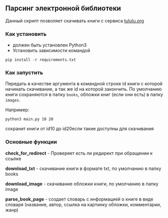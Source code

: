 ## Парсинг электронной библиотеки

Данный скрипт позволяет скачивать книги с сервиса [tululu.org](https://tululu.org/) 
 
### Как установить

- должен быть установлен Python3
- Установить зависимости командой
```
pip install -r requirements.txt
```
### Как запустить

Передать в качестве аргумента в командной строке id книги с которой начинать скачивание, а так же id на которой закончить. По умолчанию книги сохраняются в папку `books`, обложки книг (если они есть) в папку `images`. 

Например:

```
python3 main.py 10 20
```
сохранит книги от id10 до id20если такие доступны для скачивания


### Основные функции

**check_for_redirect** - Проверяет есть ли редирект при обращении к ссылке

**download_txt** - скачивание книги в формате txt, по умолчанию в папку books

**download_image** - скачивание обложки книги, по умолчанию в папку image

**parse_book_page** - создает словарь с информацией о книге в виде словаря (название, автор, ссылка на картинку обложки, комментарии, жанр)